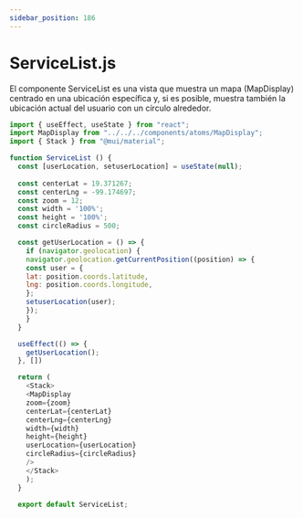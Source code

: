 ```yaml
---
sidebar_position: 186
---
```


# ServiceList.js

El componente ServiceList es una vista que muestra un mapa (MapDisplay) centrado en una ubicación específica y, si es posible, muestra también la ubicación actual del usuario con un círculo alrededor.

```js
import { useEffect, useState } from "react";
import MapDisplay from "../../../components/atoms/MapDisplay";
import { Stack } from "@mui/material";

function ServiceList () {
  const [userLocation, setuserLocation] = useState(null);
  
  const centerLat = 19.371267;
  const centerLng = -99.174697;
  const zoom = 12;
  const width = '100%';
  const height = '100%';
  const circleRadius = 500;

  const getUserLocation = () => {
    if (navigator.geolocation) {
    navigator.geolocation.getCurrentPosition((position) => {
    const user = {
    lat: position.coords.latitude,
    lng: position.coords.longitude,
    };
    setuserLocation(user);
    });
    }
  }

  useEffect(() => {
    getUserLocation();
  }, [])

  return (
    <Stack>
    <MapDisplay
    zoom={zoom}
    centerLat={centerLat}
    centerLng={centerLng}
    width={width}
    height={height}
    userLocation={userLocation}
    circleRadius={circleRadius}
    />
    </Stack>
    );
  }
  
  export default ServiceList;
```